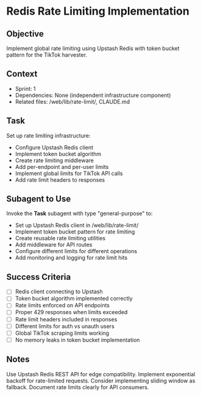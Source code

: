 # Redis Rate Limiting Implementation

## Objective

Implement global rate limiting using Upstash Redis with token bucket pattern for the TikTok harvester.

## Context

- Sprint: 1
- Dependencies: None (independent infrastructure component)
- Related files: /web/lib/rate-limit/, CLAUDE.md

## Task

Set up rate limiting infrastructure:

- Configure Upstash Redis client
- Implement token bucket algorithm
- Create rate limiting middleware
- Add per-endpoint and per-user limits
- Implement global limits for TikTok API calls
- Add rate limit headers to responses

## Subagent to Use

Invoke the **Task** subagent with type "general-purpose" to:

- Set up Upstash Redis client in /web/lib/rate-limit/
- Implement token bucket pattern for rate limiting
- Create reusable rate limiting utilities
- Add middleware for API routes
- Configure different limits for different operations
- Add monitoring and logging for rate limit hits

## Success Criteria

- [ ] Redis client connecting to Upstash
- [ ] Token bucket algorithm implemented correctly
- [ ] Rate limits enforced on API endpoints
- [ ] Proper 429 responses when limits exceeded
- [ ] Rate limit headers included in responses
- [ ] Different limits for auth vs unauth users
- [ ] Global TikTok scraping limits working
- [ ] No memory leaks in token bucket implementation

## Notes

Use Upstash Redis REST API for edge compatibility. Implement exponential backoff for rate-limited requests. Consider implementing sliding window as fallback. Document rate limits clearly for API consumers.
